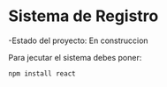 <h1>Sistema de Registro</h1>
<p>-Estado del proyecto: En construccion</p>
Para jecutar el sistema debes poner:

```npm install react```
